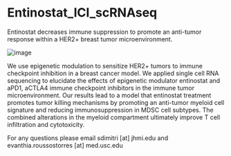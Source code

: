 # Entinostat_ICI_scRNAseq

Entinostat decreases immune suppression to promote an anti-tumor response within a HER2+ breast tumor microenvironment.

![image](https://user-images.githubusercontent.com/22621258/149673679-ae72384b-1b74-40b2-8af1-145754728496.png)

We use epigenetic modulation to sensitize HER2+ tumors to immune checkpoint inhibition in a breast 
cancer model. We applied single cell RNA sequencing to elucidate the effects of epigenetic modulator 
entinostat and aPD1, aCTLA4 immune checkpoint inhibitors in the immune tumor microenvironment. 
Our results lead to a model that entinostat treatment promotes tumor killing mechanisms by promoting 
an anti-tumor myeloid cell signature and reducing immunosuppression in MDSC cell subtypes. 
The combined alterations in the myeloid compartment ultimately improve T cell infiltration and cytotoxicity.

For any questions please email sdimitri [at] jhmi.edu and evanthia.roussostorres [at] med.usc.edu



